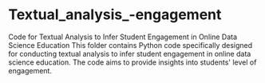 # Textual_analysis_-engagement
Code for Textual Analysis to Infer Student Engagement in Online Data Science Education  This folder contains Python code specifically designed for conducting textual analysis to infer student engagement in online data science education. The code aims to provide insights into students' level of engagement.
